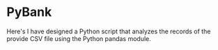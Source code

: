 # PyBank
Here's I have designed a Python script that analyzes the records of the provide CSV file using the Python pandas module.
